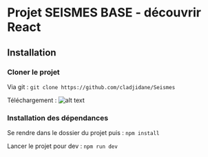 # Projet SEISMES BASE - découvrir React

## Installation

### Cloner le projet

Via git : `git clone https://github.com/cladjidane/Seismes`

Téléchargement : ![alt text](https://github.com/cladjidane/[reponame]/blob/main/dl-project.png?raw=true)

### Installation des dépendances

Se rendre dans le dossier  du projet puis : `npm install`

Lancer le projet pour dev : `npm run dev`

